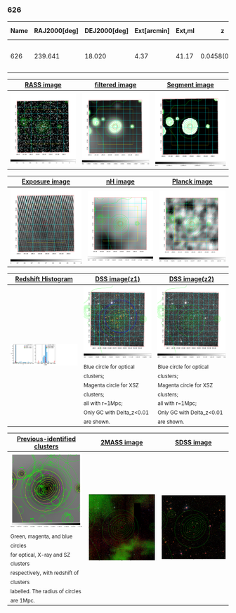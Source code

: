 <div STYLE="page-break-after: always;"></div>

### 626

|Name|RAJ2000[deg]|DEJ2000[deg] |Ext[arcmin]| Ext,ml | z | z_src| C|GC(XSZ,Delta_z<0.01)| GC(OPT,Delta_z<0.01)|GC| R_sig[arcmin] | R500[arcmin] | R500[Mpc]| CRsig[c/s] | CR500[c/s] |L500[1E44 erg/s]|F500[1E-12 erg/s/cm^2]| M500[1E14 Msun]|Tx[keV]|Cnt_sig|Beta|Rc[arcmin]|Comment|Alias|
|---|---|---|---|---|---|------|---|--------|---------|----------|---|---|---|---|---|---|---|---|---|---|---|---|---|---|
|626| 239.641| 18.020| 4.37| 41.17| 0.0458(0.005)| z1, z_opt| S| -| N, W| C, F20, N, W| 12.700| 12.192| 0.658| 0.205(0.036)| 0.204(0.036)| 0.173(0.020)| 3.513(0.400)| 0.85(0.05)| 1.96(0.07)| 90.5| 0.879(-0.135+0.086)| 8.462(-1.399+0.983)| -| t223|

|[RASS image](../image/626/626_img.pdf)|[filtered image](../image/626/626_fil.pdf)|[Segment image](../image/626/626_seg.pdf)|
|-------------------|--------------------|-------------------|
| <img src="../image/626/626_img.png" width="300">  | <img src="../image/626/626_fil.png" width="300">   | <img src="../image/626/626_seg.png" width="300">  |

|[Exposure image](../image/626/626_mex.pdf)| [nH image](../image/626/626_nh.pdf)| [Planck image](../image/626/626_p.pdf)|
|-------------------|--------------------|-------------------|
|<img src="../image/626/626_mex.png" width="300">   | <img src="../image/626/626_nh.png" width="300">    | <img src="../image/626/626_p.png" width="300"> |

|[Redshift Histogram](../image/626/626_zg.pdf) | [DSS image(z1)](../image/626/626_dss_z1.pdf)      |  [DSS image(z2)](../image/626/626_dss_z2.pdf)    |
|-------------------|--------------------|-------------------|
|<img src="../image/626/626_zg.png" width="300"> |<img src="../image/626/626_dss_z1.png" width="300"> <sub><br>Blue circle for optical clusters; <br>Magenta circle for XSZ clusters; <br>all with r=1Mpc; <br>Only GC with Delta_z<0.01 are shown. </sub>| <img src="../image/626/626_dss_z2.png" width="300"><sub><br>Blue circle for optical clusters; <br>Magenta circle for XSZ clusters; <br>all with r=1Mpc; <br>Only GC with Delta_z<0.01 are shown. </sub> |

|[Previous-identified clusters](../image/626/626_gc.pdf) | [2MASS image](../image/626/626_2mass.pdf)      |[SDSS image](../image/626/626_sdss.pdf)   |
|-------------------|-------------------|-------------------|
|<img src=../image/626/626_gc.png width="300"> <br><sub>Green, magenta, and blue circles <br>for optical, X-ray and SZ clusters <br>respectively, with redshift of clusters <br>labelled. The radius of circles <br>are 1Mpc.</sub>|<img src="../image/626/626_2mass.png" width="300">  | <img src="../image/626/626_sdss.png" width="300">  |




